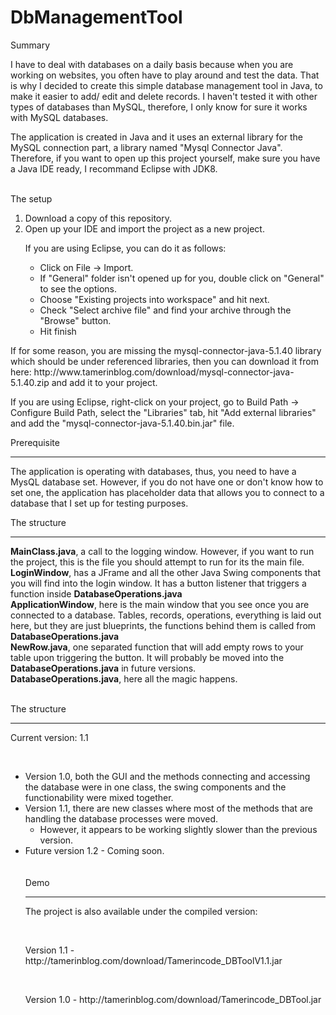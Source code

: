 # DbManagementTool
Summary</hr>
<p>I have to deal with databases on a daily basis because when you are working on websites, you often have to play around and test the data. That is why I decided to create this simple database management tool in Java, to make it easier to add/ edit and delete records. I haven't tested it with other types of databases than MySQL, therefore, I only know for sure it works with MySQL databases.</p>
<p>The application is created in Java and it uses an external library for the MySQL connection part, a library named "Mysql Connector Java". Therefore, if you want to open up this project yourself, make sure you have a Java IDE ready, I recommand Eclipse with JDK8.</p>
<br/>
The setup</hr>
<ol>
<li>Download a copy of this repository.</li>
<li>Open up your IDE and import the project as a new project.<br/>
<p>If you are using Eclipse, you can do it as follows:</p>
<ul>
<li>Click on File -> Import.</li>
<li>If "General" folder isn't opened up for you, double click on "General" to see the options.</li>
<li>Choose "Existing projects into workspace" and hit next.</li>
<li>Check "Select archive file" and find your archive through the "Browse" button.</li>
<li>Hit finish</li>
</ul>
</ol>
<p>
If for some reason, you are missing the mysql-connector-java-5.1.40 library which should be under referenced libraries, then you can download it from here: http://www.tamerinblog.com/download/mysql-connector-java-5.1.40.zip and add it to your project.</p>
<p> If you are using Eclipse, right-click on your project, go to Build Path -> Configure Build Path, select the "Libraries" tab, hit "Add external libraries" and add the "mysql-connector-java-5.1.40.bin.jar" file.</p>

Prerequisite<hr/>
<p>The application is operating with databases, thus, you need to have a MysQL database set. However, if you do not have one or don't know how to set one, the application has placeholder data that allows you to connect to a database that I set up for testing purposes.</p>

The structure<hr/>
<p><b>MainClass.java</b>, a call to the logging window. However, if you want to run the project, this is the file you should attempt to run for its the main file.<br/>
<b>LoginWindow</b>, has a JFrame and all the other Java Swing components that you will find into the login window. It has a button listener that triggers a function inside <b>DatabaseOperations.java</b><br/>
<b>ApplicationWindow</b>, here is the main window that you see once you are connected to a database. Tables, records, operations, everything is laid out here, but they are just blueprints, the functions behind them is called from <b>DatabaseOperations.java</b><br/>
<b>NewRow.java</b>, one separated function that will add empty rows to your table upon triggering the button. It will probably be moved into the <b>DatabaseOperations.java</b> in future versions.<br/>
<b>DatabaseOperations.java</b>, here all the magic happens.</p><br/>
The structure<hr/>
</p> Current version: 1.1</p><br/>
<ul>
<li> Version 1.0, both the GUI and the methods connecting and accessing the database were in one class, the swing components and the functionability were mixed together.</li>
<li> Version 1.1, there are new classes where most of the methods that are handling the database processes were moved.<ul><li>However, it appears to be working slightly slower than the previous version.</li></ul></li>
<li>Future version 1.2 - Coming soon. </li><br/><br/>
Demo<hr/>
<p>The project is also available under the compiled version:</p><br/>
<p>Version 1.1 -  http://tamerinblog.com/download/Tamerincode_DBToolV1.1.jar</p><br/>
<p>Version 1.0 -  http://tamerinblog.com/download/Tamerincode_DBTool.jar</p>
